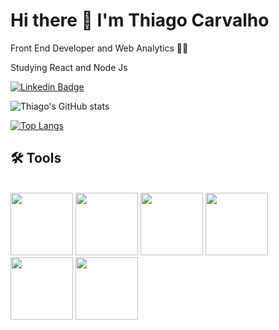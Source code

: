 # Hi there 👋 I'm Thiago Carvalho

Front End Developer and Web Analytics 👨‍💻

Studying React and Node Js

[![Linkedin Badge](https://img.shields.io/badge/-LinkedIn-blue?style=flat-square&logo=Linkedin&logoColor=white&link=https://www.linkedin.com/in/thiagohcarvalho/)](https://www.linkedin.com/in/thiagohcarvalho/)

![Thiago's GitHub stats](https://github-readme-stats.vercel.app/api?username=thh-carvalho&show_icons=true&theme=chartreuse-dark)

[![Top Langs](https://github-readme-stats.vercel.app/api/top-langs/?username=thh-carvalho&layout=compact&theme=chartreuse-dark)](https://github.com/thh-carvalho/github-readme-stats)

## 🛠 Tools

<div style="display: inline_block"><br>
    <img src="https://cdn.jsdelivr.net/gh/devicons/devicon/icons/javascript/javascript-original.svg" style="width: 100px; heigth: 100px;" />
    <img src="https://cdn.jsdelivr.net/gh/devicons/devicon/icons/html5/html5-original.svg" style="width: 100px; heigth: 100px;" />
    <img src="https://cdn.jsdelivr.net/gh/devicons/devicon/icons/css3/css3-original.svg" style="width: 100px; heigth: 100px;" />
    <img src="https://cdn.jsdelivr.net/gh/devicons/devicon/icons/react/react-original.svg" style="width: 100px; heigth: 100px;" />
    <img src="https://cdn.jsdelivr.net/gh/devicons/devicon/icons/python/python-original.svg" style="width: 100px; heigth: 100px;" />
    <img src="https://cdn.jsdelivr.net/gh/devicons/devicon/icons/java/java-original.svg" style="width: 100px; heigth: 100px; />
    <img src="https://cdn.jsdelivr.net/gh/devicons/devicon/icons/flask/flask-original.svg" />
</div>
